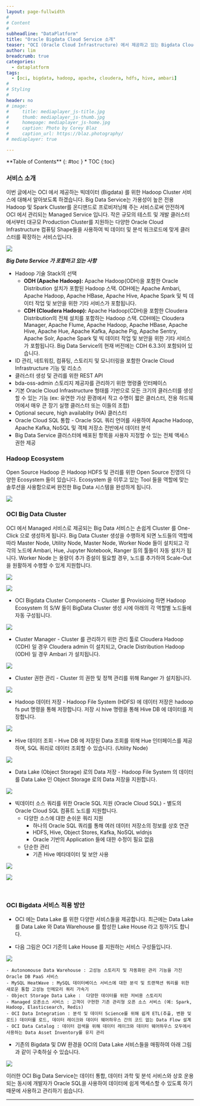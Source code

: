 ```yaml
---
layout: page-fullwidth
#
# Content
#
subheadline: "DataPlatform"
title: "Oracle Bigdata Cloud Service 소개"
teaser: "OCI (Oracle Cloud Infrastructure) 에서 제공하고 있는 Bigdata Cloud Service 에 대해 알아봅니다. OCI Big Data Service는 가용성이 높은 전용 Hadoop 및 Spark Cluster를 온디맨드로 프로비저닝해 주는 서비스로써 안전하게 OCI 에서 관리되는 Managed Service 입니다."
author: lim
breadcrumb: true
categories:
  - dataplatform
tags:
  - [oci, bigdata, hadoop, apache, cloudera, hdfs, hive, ambari]
#
# Styling
#
header: no
# image:
#     title: mediaplayer_js-title.jpg
#     thumb: mediaplayer_js-thumb.jpg
#     homepage: mediaplayer_js-home.jpg
#     caption: Photo by Corey Blaz
#     caption_url: https://blaz.photography/
# mediaplayer: true

---
```


<div class="panel radius" markdown="1">
**Table of Contents**
{: #toc }
*  TOC
{:toc}
</div>

### 서비스 소개
이번 글에서는 OCI 에서 제공하는 빅데이터 (Bigdata) 를 위한 Hadoop Cluster 서비스에 대해서 알아보도록 하겠습니다.
Big Data Service는 가용성이 높은 전용 Hadoop 및 Spark Cluster를 온디맨드로 프로비저닝해 주는 서비스로써 안전하게 OCI 에서 관리되는 Managed Service 입니다. 작은 규모의 테스트 및 개발 클러스터에서부터 대규모 Production Cluster를 지원하는 다양한 Oracle Cloud Infrastructure 컴퓨팅 Shape들을 사용하여 빅 데이터 및 분석 워크로드에 맞게 클러스터를 확장하는 서비스입니다.

![](/assets/img/database/2022/05/05_oci_database_releasenote_bigdata_main.png)

***Big Data Service 가 포함하고 있는 사항***

* Hadoop 기술 Stack의 선택
  * **ODH (Apache Hadoop):** Apache Hadoop(ODH)을 포함한 Oracle Distribution 설치가 포함된 Hadoop 스택. ODH에는 Apache Ambari, Apache Hadoop, Apache HBase, Apache Hive, Apache Spark 및 빅 데이터 작업 및 보안을 위한 기타 서비스가 포함됩니다.
  * **CDH (Cloudera Hadoop):** Apache Hadoop(CDH)을 포함한 Cloudera Distribution의 전체 설치를 포함하는 Hadoop 스택. CDH에는 Cloudera Manager, Apache Flume, Apache Hadoop, Apache HBase, Apache Hive, Apache Hue, Apache Kafka, Apache Pig, Apache Sentry, Apache Solr, Apache Spark 및 빅 데이터 작업 및 보안을 위한 기타 서비스가 포함됩니다. Big Data Service의 현재 버전에는 CDH 6.3.3이 포함되어 있습니다.
* ID 관리, 네트워킹, 컴퓨팅, 스토리지 및 모니터링을 포함한 Oracle Cloud Infrastructure 기능 및 리소스
* 클러스터 생성 및 관리를 위한 REST API
* bda-oss-admin 스토리지 제공자를 관리하기 위한 명령줄 인터페이스
* 기본 Oracle Cloud Infrastructure 형태를 기반으로 모든 크기의 클러스터를 생성할 수 있는 기능 (ex: 유연한 가상 환경에서 작고 수명이 짧은 클러스터, 전용 하드웨어에서 매우 큰 장기 실행 클러스터 또는 이들의 조합)
* Optional secure, high availablity (HA) 클러스터
* Oracle Cloud SQL 통합 - Oracle SQL 쿼리 언어를 사용하여 Apache Hadoop, Apache Kafka, NoSQL 및 객체 저장소 전반에서 데이터 분석
* Big Data Service 클러스터에 배포된 항목을 사용자 지정할 수 있는 전체 액세스 권한 제공

### Hadoop Ecosystem

Open Source Hadoop 은 Hadoop HDFS 및 관리를 위한 Open Source 진영의 다양한 Ecosystem 들이 있습니다. Ecosystem 을 이루고 있는 Tool 들을 역할에 맞는 솔루션을 사용함으로써 완전한 Big Data 시스템을 완성하게 됩니다.

![](/assets/img/database/2022/05/06_oci_database_releasenote_bigdata_hadoop_echosystem.png)

### OCI Big Data Cluster
OCI 에서 Managed 서비스로 제공되는 Big Data 서비스는 손쉽게 Cluster 를 One-Click 으로 생성하게 됩니다.
Big Data Cluster 생성을 수행하게 되면 노드들의 역할에 따라 Master Node, Utility Node, Master Node, Worker Node 들이 설치되고 각각의 노드에 Ambari, Hue, Jupyter Notebook, Ranger 등의 툴들이 자동 설치가 됩니다.
Worker Node 는 용량이 추가 증설이 필요할 경우, 노드를 추가하여 Scale-Out 을 원활하게 수행할 수 있게 지원합니다.

![](/assets/img/database/2022/05/06_oci_database_releasenote_bigdata_cluster_1.png)

![](/assets/img/database/2022/05/06_oci_database_releasenote_bigdata_cluster_2.png)

* OCI Bigdata Cluster Components - Cluster 를 Provisioing 하면 Hadoop Ecosystem 의 S/W 들이 BigData Cluster 생성 시에 아래의 각 역할별 노드들에 자동 구성됩니다.

![](/assets/img/dataplatform/2022/bigdata/01.oci-bigdata-cloud-service-cluster-components.PNG)

* Cluster Manager - Cluster 를 관리하기 위한 관리 툴로 Cloudera Hadoop (CDH) 일 경우 Cloudera admin 이 설치되고, Oracle Distribution Hadoop (ODH) 일 경우 Ambari 가 설치됩니다.

![](/assets/img/dataplatform/2022/bigdata/02.oci-bigdata-cloud-service-cluster-manage-admin.PNG)

* Cluster 권한 관리 - Cluster 의 권한 및 정책 관리를 위해 Ranger 가 설치됩니다.

![](/assets/img/dataplatform/2022/bigdata/03.oci-bigdata-cloud-service-cluster-policy-mgr.PNG)


* Hadoop 데이터 저장 - Hadoop File System (HDFS) 에 데이터 저장은 hadoop fs put 명령을 통해 저장합니다. 저장 시 hive 명령을 통해 Hive DB 에 데이터를 저장합니다.

![](/assets/img/dataplatform/2022/bigdata/04.oci-bigdata-cloud-service-hadoop-hive-data-load.PNG)

* Hive 데이터 조회 - Hive DB 에 저장된 Data 조회를 위해 Hue 인터페이스를 제공하며, SQL 쿼리로 데이터 조회할 수 있습니다. (Utility Node)

![](/assets/img/dataplatform/2022/bigdata/05.oci-bigdata-cloud-service-hive-hue-data-query.PNG)

* Data Lake (Object Storage) 로의 Data 저장 - Hadoop File System 의 데이터를 Data Lake 인 Object Storage 로의 Data 저장을 지원합니다.

![](/assets/img/dataplatform/2022/bigdata/06.oci-bigdata-cloud-service-data-lake-load.PNG)

* 빅데이터 소스 쿼리를 위한 Oracle SQL 지원 (Oracle Cloud SQL) - 별도의 Oracle Cloud SQL 컴퓨트 노드를 지원합니다.
  - 다양한 소스에 대한 손쉬운 쿼리 지원
      - 하나의 Oracle SQL 쿼리를 통해 여러 데이터 저장소의 정보를 상호 연관
      - HDFS, Hive, Object Stores, Kafka, NoSQL wldnjs
      - Oracle 기반의 Application 들에 대한 수정이 필요 없음
  - 단순한 관리
      - 기존 Hive 메타데이터 및 보안 사용

![](/assets/img/dataplatform/2022/bigdata/08.oci-bigdata-cloud-service-cloud-sql-0.PNG)

![](/assets/img/dataplatform/2022/bigdata/07.oci-bigdata-cloud-service-cloud-sql.PNG)

<br>

### OCI Bigdata 서비스 적용 방안

* OCI 에는 Data Lake 를 위한 다양한 서비스들을 제공합니다. 최근에는 Data Lake 를 Data Lake 와 Data Warehouse 를 합성한 Lake House 라고 칭하기도 합니다.

* 다음 그림은 OCI 기준의 Lake House 를 지원하는 서비스 구성들입니다.

![](/assets/img/dataplatform/2022/bigdata/09.oci-bigdata-cloud-lake-house.PNG)


    - Autonomouse Data Warehouse : 고성능 스토리지 및 자동화된 관리 기능을 가진 Oracle DB PaaS 서비스
    - MySQL HeatWave : MySQL 데이터베이스 서비스에 대한 분석 및 트랜잭션 쿼리를 위한 새로운 통합 고성능 인메모리 쿼리 가속기
    - Object Storage Data Lake :  다양한 데이터를 위한 저비용 스토리지
    - Managed 오픈소스 서비스 : 고객이 구현한 기존 관리형 오픈 소스 서비스 (예: Spark, Hadoop, Elasticsearch, Redis)
    - OCI Data Integration : 분석 및 데이터 Science를 위해 쉽게 ETL(추출, 변환 및 로드) 데이터를 로드, 데이터 레이크와 데이터 웨어하우스 간의 코드 없는 Data Flow 설계 
    - OCI Data Catalog : 데이터 검색을 위해 데이터 레이크와 데이터 웨어하우스 모두에서 사용하는 Data Asset Inventory를 유지 관리

* 기존의 Bigdata 및 DW 환경을 OCI의 Data Lake 서비스들을 매핑하여 아래 그림과 같이 구축하실 수 있습니다.

![](/assets/img/dataplatform/2022/bigdata/10.oci-bigdata-cloud-lake-house-example.PNG)

이러한 OCI Big Data Service는 데이터 통합, 데이터 과학 및 분석 서비스와 상호 운용되는 동시에 개발자가 Oracle SQL을 사용하여 데이터에 쉽게 액세스할 수 있도록 하기 때문에 사용하고 관리하기 쉽습니다. 


---

